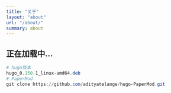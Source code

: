 ```yaml
---
title: "关于"
layout: "about"
url: "/about/"
summary: about
---
```

## 正在加载中...
```powershell
# hugo版本
hugo_0.150.1_linux-amd64.deb
# PaperMod
git clone https://github.com/adityatelange/hugo-PaperMod.git
```